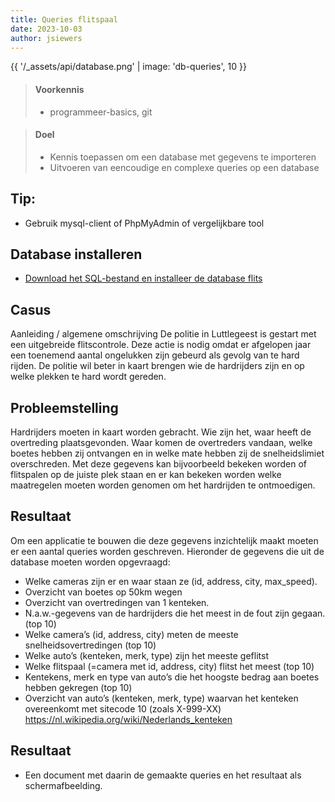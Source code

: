 ```yaml
---
title: Queries flitspaal 
date: 2023-10-03
author: jsiewers
---
```



{{ '/_assets/api/database.png' | image: 'db-queries', 10 }}

> #### Voorkennis
> * programmeer-basics, git

> #### Doel
> * Kennis toepassen om een database met gegevens te importeren
> * Uitvoeren van eencoudige en complexe queries op een database

## Tip:
* Gebruik mysql-client of PhpMyAdmin of vergelijkbare tool
## Database installeren
* [Download het SQL-bestand en installeer de database flits](https://static.edutorial.nl/dbq/flits.sql)

## Casus
Aanleiding / algemene omschrijving
De politie in Luttlegeest is gestart met een uitgebreide flitscontrole. Deze actie is nodig omdat er afgelopen jaar een toenemend aantal ongelukken zijn gebeurd als gevolg van te hard rijden. 
De politie wil beter in kaart brengen wie de hardrijders zijn en op welke plekken te hard wordt gereden. 

## Probleemstelling
Hardrijders moeten in kaart worden gebracht. Wie zijn het, waar heeft de overtreding plaatsgevonden. Waar komen de overtreders vandaan, welke boetes hebben zij ontvangen en in welke mate hebben zij de snelheidslimiet overschreden.
Met deze gegevens kan bijvoorbeeld bekeken worden of flitspalen op de juiste plek staan en er kan bekeken worden welke maatregelen moeten worden genomen om het hardrijden te ontmoedigen. 

## Resultaat
Om een applicatie te bouwen die deze gegevens inzichtelijk maakt moeten er een aantal queries worden geschreven. Hieronder de gegevens die uit de database moeten worden opgevraagd:
*   Welke cameras zijn er en waar staan ze (id, address, city, max_speed).
*   Overzicht van boetes op 50km wegen
*   Overzicht van overtredingen van 1 kenteken.
*   N.a.w.-gegevens van de hardrijders die het meest in de fout zijn gegaan. (top 10)
*   Welke camera’s (id, address, city) meten de meeste snelheidsovertredingen (top 10)
*   Welke auto’s (kenteken, merk, type) zijn het meeste geflitst
*   Welke flitspaal (=camera met id, address, city) flitst het meest (top 10)
*   Kentekens, merk en type van auto’s die het hoogste bedrag aan boetes hebben gekregen (top 10)
*   Overzicht van auto’s (kenteken, merk, type) waarvan het kenteken overeenkomt met sitecode 10 (zoals X-999-XX)  https://nl.wikipedia.org/wiki/Nederlands_kenteken 

## Resultaat
* Een document met daarin de gemaakte queries en het resultaat als schermafbeelding.